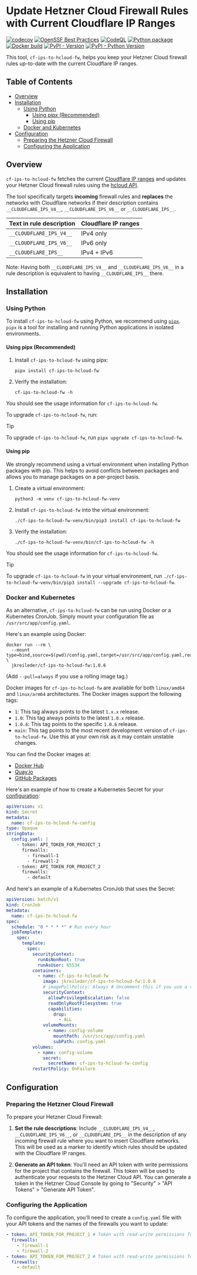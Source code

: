 # Update Hetzner Cloud Firewall Rules with Current Cloudflare IP Ranges  <!-- omit in toc -->

[![codecov](https://codecov.io/gh/jkreileder/cf-ips-to-hcloud-fw/graph/badge.svg?token=PCP1F2XWAT)](https://codecov.io/gh/jkreileder/cf-ips-to-hcloud-fw)
[![OpenSSF Best Practices](https://www.bestpractices.dev/projects/8275/badge)](https://www.bestpractices.dev/projects/8275)
[![CodeQL](https://github.com/jkreileder/cf-ips-to-hcloud-fw/actions/workflows/codeql.yaml/badge.svg)](https://github.com/jkreileder/cf-ips-to-hcloud-fw/actions/workflows/codeql.yaml)
[![Python package](https://github.com/jkreileder/cf-ips-to-hcloud-fw/actions/workflows/python-package.yaml/badge.svg)](https://github.com/jkreileder/cf-ips-to-hcloud-fw/actions/workflows/python-package.yaml)
[![Docker build](https://github.com/jkreileder/cf-ips-to-hcloud-fw/actions/workflows/docker.yaml/badge.svg)](https://github.com/jkreileder/cf-ips-to-hcloud-fw/actions/workflows/docker.yaml)
[![PyPI - Version](https://img.shields.io/pypi/v/cf-ips-to-hcloud-fw)](https://pypi.org/project/cf-ips-to-hcloud-fw/)
[![PyPI - Python Version](https://img.shields.io/pypi/pyversions/cf-ips-to-hcloud-fw?logo=python)](https://pypi.org/project/cf-ips-to-hcloud-fw/)

This tool, `cf-ips-to-hcloud-fw`, helps you keep your Hetzner Cloud firewall
rules up-to-date with the current Cloudflare IP ranges.

## Table of Contents <!-- omit in toc -->

- [Overview](#overview)
- [Installation](#installation)
  - [Using Python](#using-python)
    - [Using pipx (Recommended)](#using-pipx-recommended)
    - [Using pip](#using-pip)
  - [Docker and Kubernetes](#docker-and-kubernetes)
- [Configuration](#configuration)
  - [Preparing the Hetzner Cloud Firewall](#preparing-the-hetzner-cloud-firewall)
  - [Configuring the Application](#configuring-the-application)

## Overview

`cf-ips-to-hcloud-fw` fetches the current [Cloudflare IP
ranges](https://www.cloudflare.com/ips/) and updates your Hetzner Cloud firewall
rules using the [hcloud
API](https://docs.hetzner.cloud/#firewall-actions-set-rules).

The tool specifically targets **incoming** firewall rules and **replaces** the
networks with Cloudflare networks if their description contains
`__CLOUDFLARE_IPS_V4__`, `__CLOUDFLARE_IPS_V6__` or `__CLOUDFLARE_IPS__`.

| Text in rule description | Cloudflare IP ranges |
| ------------------------ | -------------------- |
| `__CLOUDFLARE_IPS_V4__`  | IPv4 only            |
| `__CLOUDFLARE_IPS_V6__`  | IPv6 only            |
| `__CLOUDFLARE_IPS__`     | IPv4 + IPv6          |

Note: Having both `__CLOUDFLARE_IPS_V4__` and `__CLOUDFLARE_IPS_V6__` in a rule
description is equivalent to having `__CLOUDFLARE_IPS__` there.

## Installation

### Using Python

To install `cf-ips-to-hcloud-fw` using Python, we recommend using
[`pipx`](https://pipx.pypa.io/).  `pipx` is a tool for installing and running
Python applications in isolated environments.

#### Using pipx (Recommended)

1. Install `cf-ips-to-hcloud-fw` using pipx:

    ```shell
    pipx install cf-ips-to-hcloud-fw
    ```

2. Verify the installation:

    ```shell
    cf-ips-to-hcloud-fw -h
    ```

You should see the usage information for `cf-ips-to-hcloud-fw`.

To upgrade `cf-ips-to-hcloud-fw`, run:

> [!TIP]
> To upgrade `cf-ips-to-hcloud-fw`, run `pipx upgrade cf-ips-to-hcloud-fw`.

#### Using pip

We strongly recommend using a virtual environment when installing Python
packages with pip. This helps to avoid conflicts between packages and allows you
to manage packages on a per-project basis.

1. Create a virtual environment:

    ```shell
    python3 -m venv cf-ips-to-hcloud-fw-venv
    ```

2. Install `cf-ips-to-hcloud-fw` into the virtual environment:

    ```shell
    ./cf-ips-to-hcloud-fw-venv/bin/pip3 install cf-ips-to-hcloud-fw
    ```

3. Verify the installation:

    ```shell
    ./cf-ips-to-hcloud-fw-venv/bin/cf-ips-to-hcloud-fw -h
    ```

You should see the usage information for `cf-ips-to-hcloud-fw`.

> [!TIP]
> To upgrade `cf-ips-to-hcloud-fw` in your virtual environment, run
> `./cf-ips-to-hcloud-fw-venv/bin/pip3 install --upgrade cf-ips-to-hcloud-fw`.

### Docker and Kubernetes

As an alternative, `cf-ips-to-hcloud-fw` can be run using Docker or a Kubernetes
CronJob.  Simply mount your configuration file as `/usr/src/app/config.yaml`.

Here's an example using Docker:

```shell
docker run --rm \
  --mount type=bind,source=$(pwd)/config.yaml,target=/usr/src/app/config.yaml,readonly \
  jkreileder/cf-ips-to-hcloud-fw:1.0.6
```

(Add `--pull=always` if you use a rolling image tag.)

Docker images for `cf-ips-to-hcloud-fw` are available for both `linux/amd64` and
`linux/arm64` architectures.  The Docker images support the following tags:

- `1`: This tag always points to the latest `1.x.x` release.
- `1.0`: This tag always points to the latest `1.0.x` release.
- `1.0.6`: This tag points to the specific `1.0.6` release.
- `main`: This tag points to the most recent development version of
  `cf-ips-to-hcloud-fw`. Use this at your own risk as it may contain unstable
  changes.

You can find the Docker images at:

- [Docker Hub](https://hub.docker.com/r/jkreileder/cf-ips-to-hcloud-fw)
- [Quay.io](https://quay.io/repository/jkreileder/cf-ips-to-hcloud-fw)
- [GitHub Packages](https://github.com/jkreileder/cf-ips-to-hcloud-fw/pkgs/container/cf-ips-to-hcloud-fw)

Here's an example of how to create a Kubernetes Secret for your
[configuration](#configuration):

```yaml
apiVersion: v1
kind: Secret
metadata:
  name: cf-ips-to-hcloud-fw-config
type: Opaque
stringData:
  config.yaml: |
    - token: API_TOKEN_FOR_PROJECT_1
      firewalls:
        - firewall-1
        - firewall-2
    - token: API_TOKEN_FOR_PROJECT_2
      firewalls:
        - default
```

And here's an example of a Kubernetes CronJob that uses the Secret:

```yaml
apiVersion: batch/v1
kind: CronJob
metadata:
  name: cf-ips-to-hcloud-fw
spec:
  schedule: "0 * * * *" # Run every hour
  jobTemplate:
    spec:
      template:
        spec:
          securityContext:
            runAsNonRoot: true
            runAsUser: 65534
          containers:
            - name: cf-ips-to-hcloud-fw
              image: jkreileder/cf-ips-to-hcloud-fw:1.0.6
              # imagePullPolicy: Always # Uncomment this if you use a rolling image tag
              securityContext:
                allowPrivilegeEscalation: false
                readOnlyRootFilesystem: true
                capabilities:
                  drop:
                    - ALL
              volumeMounts:
                - name: config-volume
                  mountPath: /usr/src/app/config.yaml
                  subPath: config.yaml
          volumes:
            - name: config-volume
              secret:
                secretName: cf-ips-to-hcloud-fw-config
          restartPolicy: OnFailure
```

## Configuration

### Preparing the Hetzner Cloud Firewall

To prepare your Hetzner Cloud Firewall:

1. **Set the rule descriptions**: Include `__CLOUDFLARE_IPS_V4__`,
   `__CLOUDFLARE_IPS_V6__`, or `__CLOUDFLARE_IPS__` in the description of any
   incoming firewall rule where you want to insert Cloudflare networks. This
   will be used as a marker to identify which rules should be updated with the
   Cloudflare IP ranges.

2. **Generate an API token**: You'll need an API token with write permissions
   for the project that contains the firewall. This token will be used to
   authenticate your requests to the Hetzner Cloud API. You can generate a token
   in the Hetzner Cloud Console by going to "Security" > "API Tokens" >
   "Generate API Token".

### Configuring the Application

To configure the application, you'll need to create a `config.yaml` file with
your API tokens and the names of the firewalls you want to update:

```yaml
- token: API_TOKEN_FOR_PROJECT_1 # Token with read-write permissions for a Hetzner Cloud project
  firewalls:
    - firewall-1
    - firewall-2
- token: API_TOKEN_FOR_PROJECT_2 # Token with read-write permissions for another Hetzner Cloud project
  firewalls:
    - default
```

